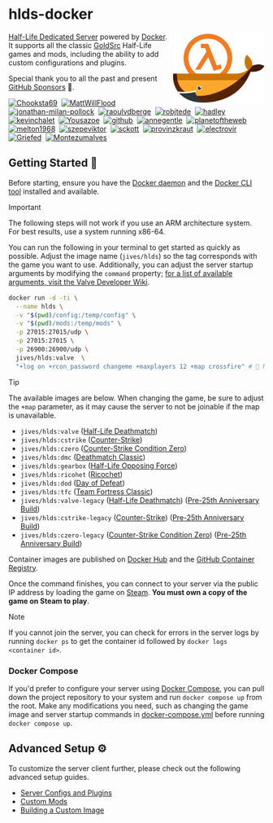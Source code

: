 # hlds-docker

<img align="right" width="180" height="auto"  src="./.github/docs/docker.svg" alt="Docker in the Half-Life Colours">

[Half-Life Dedicated Server](https://help.steampowered.com/en/faqs/view/081A-106F-B906-1A7A) powered by [Docker](https://www.docker.com). It supports all the classic [GoldSrc](https://developer.valvesoftware.com/wiki/GoldSrc) Half-Life games and mods, including the ability to add custom configurations and plugins.

Special thank you to all the past and present [GitHub Sponsors](https://github.com/sponsors/JamesIves) 💖.

<!-- sponsors --><a href="https://github.com/Chooksta69"><img src="https:&#x2F;&#x2F;avatars.githubusercontent.com&#x2F;u&#x2F;64383803?v&#x3D;4" width="25px" alt="Chooksta69" /></a>&nbsp;&nbsp;<a href="https://github.com/MattWillFlood"><img src="https:&#x2F;&#x2F;avatars.githubusercontent.com&#x2F;u&#x2F;56543497?u&#x3D;1be6fe938a7cdd414907bf0d2598e378783873f3&amp;v&#x3D;4" width="25px" alt="MattWillFlood" /></a>&nbsp;&nbsp;<a href="https://github.com/jonathan-milan-pollock"><img src="https:&#x2F;&#x2F;avatars.githubusercontent.com&#x2F;u&#x2F;29420046?u&#x3D;4abd4069b4fef966d4ce3f6fbff4f14f2bc6080f&amp;v&#x3D;4" width="25px" alt="jonathan-milan-pollock" /></a>&nbsp;&nbsp;<a href="https://github.com/raoulvdberge"><img src="https:&#x2F;&#x2F;avatars.githubusercontent.com&#x2F;u&#x2F;10358424?u&#x3D;5f1f63170dc2151a80948d205e39759e9e902ab6&amp;v&#x3D;4" width="25px" alt="raoulvdberge" /></a>&nbsp;&nbsp;<a href="https://github.com/robjtede"><img src="https:&#x2F;&#x2F;avatars.githubusercontent.com&#x2F;u&#x2F;3316789?u&#x3D;5b6d5b45b7a2755584d2c57ecabf56f3eb292e21&amp;v&#x3D;4" width="25px" alt="robjtede" /></a>&nbsp;&nbsp;<a href="https://github.com/hadley"><img src="https:&#x2F;&#x2F;avatars.githubusercontent.com&#x2F;u&#x2F;4196?u&#x3D;381fe2cce7ecc86993a19168bcf6638e9805326a&amp;v&#x3D;4" width="25px" alt="hadley" /></a>&nbsp;&nbsp;<a href="https://github.com/kevinchalet"><img src="https:&#x2F;&#x2F;avatars.githubusercontent.com&#x2F;u&#x2F;6998306?u&#x3D;71c40a231984c198d230974e6536b1aea5caf756&amp;v&#x3D;4" width="25px" alt="kevinchalet" /></a>&nbsp;&nbsp;<a href="https://github.com/Yousazoe"><img src="https:&#x2F;&#x2F;avatars.githubusercontent.com&#x2F;u&#x2F;58163275?u&#x3D;53e8c48f203d62424b0497a84851d9546328e518&amp;v&#x3D;4" width="25px" alt="Yousazoe" /></a>&nbsp;&nbsp;<a href="https://github.com/github"><img src="https:&#x2F;&#x2F;avatars.githubusercontent.com&#x2F;u&#x2F;9919?v&#x3D;4" width="25px" alt="github" /></a>&nbsp;&nbsp;<a href="https://github.com/annegentle"><img src="https:&#x2F;&#x2F;avatars.githubusercontent.com&#x2F;u&#x2F;501981?u&#x3D;155ca47d6829300d17a5454f0839f341424ecf8d&amp;v&#x3D;4" width="25px" alt="annegentle" /></a>&nbsp;&nbsp;<a href="https://github.com/planetoftheweb"><img src="https:&#x2F;&#x2F;avatars.githubusercontent.com&#x2F;u&#x2F;216426?u&#x3D;f1a819a7d5f75b8034c122cbdba7bdcb38d0e1c9&amp;v&#x3D;4" width="25px" alt="planetoftheweb" /></a>&nbsp;&nbsp;<a href="https://github.com/melton1968"><img src="https:&#x2F;&#x2F;avatars.githubusercontent.com&#x2F;u&#x2F;976548?v&#x3D;4" width="25px" alt="melton1968" /></a>&nbsp;&nbsp;<a href="https://github.com/szepeviktor"><img src="https:&#x2F;&#x2F;avatars.githubusercontent.com&#x2F;u&#x2F;952007?u&#x3D;18bbc00cedf197bc543f479b4e39f09c0260ca3d&amp;v&#x3D;4" width="25px" alt="szepeviktor" /></a>&nbsp;&nbsp;<a href="https://github.com/sckott"><img src="https:&#x2F;&#x2F;avatars.githubusercontent.com&#x2F;u&#x2F;577668?u&#x3D;c54eb1ce08ff22365e094559a109a12437bdca40&amp;v&#x3D;4" width="25px" alt="sckott" /></a>&nbsp;&nbsp;<a href="https://github.com/provinzkraut"><img src="https:&#x2F;&#x2F;avatars.githubusercontent.com&#x2F;u&#x2F;25355197?u&#x3D;634fd238d93f44c6f522dda72068fc82941564c4&amp;v&#x3D;4" width="25px" alt="provinzkraut" /></a>&nbsp;&nbsp;<a href="https://github.com/electrovir"><img src="https:&#x2F;&#x2F;avatars.githubusercontent.com&#x2F;u&#x2F;1205860?u&#x3D;61c2513bc24ecc2a909817adc701746b94fed939&amp;v&#x3D;4" width="25px" alt="electrovir" /></a>&nbsp;&nbsp;<a href="https://github.com/Griefed"><img src="https:&#x2F;&#x2F;avatars.githubusercontent.com&#x2F;u&#x2F;44273438?u&#x3D;b44cb19075c1a93904507a69067fc55bc66360a9&amp;v&#x3D;4" width="25px" alt="Griefed" /></a>&nbsp;&nbsp;<a href="https://github.com/MontezumaIves"><img src="https:&#x2F;&#x2F;avatars.githubusercontent.com&#x2F;u&#x2F;78580739?u&#x3D;b65aecfacc32ed08463bd50dae61d8a048f618ec&amp;v&#x3D;4" width="25px" alt="MontezumaIves" /></a>&nbsp;&nbsp;<a href="https://github.com/"><img src="https:&#x2F;&#x2F;raw.githubusercontent.com&#x2F;JamesIves&#x2F;github-sponsors-readme-action&#x2F;dev&#x2F;.github&#x2F;assets&#x2F;placeholder.png" width="25px" alt="" /></a>&nbsp;&nbsp;<a href="https://github.com/"><img src="https:&#x2F;&#x2F;raw.githubusercontent.com&#x2F;JamesIves&#x2F;github-sponsors-readme-action&#x2F;dev&#x2F;.github&#x2F;assets&#x2F;placeholder.png" width="25px" alt="" /></a>&nbsp;&nbsp;<!-- sponsors -->

## Getting Started 🚀

Before starting, ensure you have the [Docker daemon](https://www.docker.com/) and the [Docker CLI tool](https://docs.docker.com/engine/reference/commandline/cli/) installed and available.

> [!IMPORTANT]  
> The following steps will not work if you use an ARM architecture system. For best results, use a system running x86-64.

You can run the following in your terminal to get started as quickly as possible. Adjust the image name (`jives/hlds`) so the tag corresponds with the game you want to use. Additionally, you can adjust the server startup arguments by modifying the `command` property; [for a list of available arguments, visit the Valve Developer Wiki](https://developer.valvesoftware.com/wiki/Half-Life_Dedicated_Server).

```bash
docker run -d -ti \
  --name hlds \
  -v "$(pwd)/config:/temp/config" \
  -v "$(pwd)/mods:/temp/mods" \
  -p 27015:27015/udp \
  -p 27015:27015 \
  -p 26900:26900/udp \
  jives/hlds:valve  \
  "+log on +rcon_password changeme +maxplayers 12 +map crossfire" # 📣 Modify your server startup commands here. You can specify the image with the desired game you want the server to run in the line above.
```

> [!TIP]  
> The available images are below. When changing the game, be sure to adjust the `+map` parameter, as it may cause the server to not be joinable if the map is unavailable.
>
> - `jives/hlds:valve` ([Half-Life Deathmatch](https://store.steampowered.com/app/70/HalfLife/))
> - `jives/hlds:cstrike` ([Counter-Strike](https://store.steampowered.com/app/10/CounterStrike/))
> - `jives/hlds:czero` ([Counter-Strike Condition Zero](https://store.steampowered.com/app/80/CounterStrike_Condition_Zero/))
> - `jives/hlds:dmc` ([Deathmatch Classic](https://store.steampowered.com/app/40/Deathmatch_Classic/))
> - `jives/hlds:gearbox` ([Half-Life Opposing Force](https://store.steampowered.com/app/50/HalfLife_Opposing_Force/))
> - `jives/hlds:ricohet` ([Ricochet](https://store.steampowered.com/app/60/Ricochet/))
> - `jives/hlds:dod` ([Day of Defeat](https://store.steampowered.com/app/30/Day_of_Defeat/))
> - `jives/hlds:tfc` ([Team Fortress Classic](https://store.steampowered.com/app/20/Team_Fortress_Classic/))
> - `jives/hlds:valve-legacy` ([Half-Life Deathmatch](https://store.steampowered.com/app/70/HalfLife/)) ([Pre-25th Anniversary Build](https://www.half-life.com/en/halflife25))
> - `jives/hlds:cstrike-legacy` ([Counter-Strike](https://store.steampowered.com/app/10/CounterStrike/)) ([Pre-25th Anniversary Build](https://www.half-life.com/en/halflife25))
> - `jives/hlds:czero-legacy` ([Counter-Strike Condition Zero](https://store.steampowered.com/app/80/CounterStrike_Condition_Zero/)) ([Pre-25th Anniversary Build](https://www.half-life.com/en/halflife25))
>
> Container images are published on [Docker Hub](https://hub.docker.com/repository/docker/jives/hlds/general) and the [GitHub Container Registry](https://github.com/JamesIves/hlds-docker/pkgs/container/hlds).

Once the command finishes, you can connect to your server via the public IP address by loading the game on [Steam](https://steampowered.com). **You must own a copy of the game on Steam to play**.

> [!NOTE]  
> If you cannot join the server, you can check for errors in the server logs by running `docker ps` to get the container id followed by `docker logs <container id>`.

### Docker Compose

If you'd prefer to configure your server using [Docker Compose](https://docs.docker.com/compose/), you can pull down the project repository to your system and run `docker compose up` from the root. Make any modifications you need, such as changing the game image and server startup commands in [docker-compose.yml](docker-compose.yml) before running `docker compose up`.

## Advanced Setup ⚙️

To customize the server client further, please check out the following advanced setup guides.

- [Server Configs and Plugins](config/README.md)
- [Custom Mods](mods/README.md)
- [Building a Custom Image](container/README.md)
